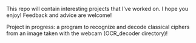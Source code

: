 This repo will contain interesting projects that I've worked on.
I hope you enjoy! Feedback and advice are welcome! 

Project in progress: a program to recognize and decode classical ciphers from an image taken with the webcam (OCR_decoder directory)! 
